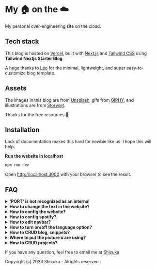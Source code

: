 # My 🏠 on the ☁️

My personal over-engineering site on the cloud.

## Tech stack

This blog is hosted on [Vercel](https://vercel.com/), built with [Next.js](https://nextjs.org/) and [Tailwind CSS](https://tailwindcss.com/) using **Tailwind Nextjs Starter Blog**.

A huge thanks to [Leo]([https://twitter.com/timlrxx](https://github.com/hta218)) for the minimal, lightweight, and super easy-to-customize blog template.

## Assets

The images in this blog are from [Unsplash](https://unsplash.com/), gifs from [GIPHY](https://giphy.com/), and illustrations are from [Storyset](https://storyset.com/).

Thanks for the free resources 🙏

## Installation
Lack of documentation makes this hard for newbie like us. I hope this will help.

**Run the website in localhost**
```bash
npm run dev
```

Open [http://localhost:3000](http://localhost:3000) with your browser to see the result.

## FAQ

<details>
<summary><b>'PORT' is not recognized as an internal</b></summary>
  
If you got this error, then
```
'PORT' is not recognized as an internal or external command, operable program or batch file.
```

Open package.json and add "set" in front of PORT
```
    "start": "set PORT=3434 next-remote-watch ./data",
```
</details>

<details>
<summary><b>How to change the text in the website?</b></summary>
<br>
Open **public\locales\en\common.json**, just look at whats inside, you will know what to do.
</br>
</details>

<details>
<summary><b>How to config the website?</b></summary>
<br>
Open **data\siteMetadata.ts**, just look at whats inside, you will know what to do.
</br>
</details>

<details>
<summary><b>How to config spotify?</b></summary>

Open [spotify dev](https://developer.spotify.com/dashboard)

1. Login

2. Click on ‘Create an app’.

3. Pick an ‘App name’ and ‘App description’ of your choice and mark the checkboxes.

4. After creation, you see your ‘Client Id’ and you can click on ‘Show client secret` to unhide your ’Client secret’. Click your app, that u have made
   ![image](https://github.com/Shizu-ka/shizuka-profile/assets/58659139/c30f4731-37ae-4783-8392-0b98d1a29b20)
   
6. Then click settings, Voila!
   ![image](https://github.com/Shizu-ka/shizuka-profile/assets/58659139/0324803d-a55e-4a6e-95b1-d0fc3325a8a8)

8. Use your ‘Client id’ and ‘Client secret’ to retrieve a token from the Spotify API.



**How to get spotify refresh token?**

1. Get your Spotify client_id and client_secret
2. Get your access code
   Visit the following URL after replacing $CLIENT_ID, $SCOPE, and $REDIRECT_URI with the information you noted in Step 1. Make sure the $REDIRECT_URI is URL encoded.

   ```
   https://accounts.spotify.com/authorize?response_type=code&client_id=$CLIENT_ID&scope=$SCOPE&redirect_uri=$REDIRECT_URI
   ```
   It will looks like this 
   ```
   https://accounts.spotify.com/authorize?response_type=code&client_id=$CLIENT_ID&scope=user-read-currently-playing&redirect_uri=https%3A%2F%2Fshizuka.my.id%2F
   ```

   **You need to convert your website to URL Format for REDIRECT_URI, you can use this tool**
   [convert](https://www.url-encode-decode.com/)
4. Get code from the redirect URL
I was redirected to the following URL because my redirect URI was set to https://shizuka.my.id. In place of $CODE there was a very long string of characters. Copy that string and note it down for use in Step 4.
```
https://shizuka.my.id/?code=$CODE
```
4. Get the refresh token
   Running the following CURL command will result in a JSON string that contains the refresh token, in addition to other useful data. Again, either replace or export the following variables in your shell $CILENT_ID, $CLIENT_SECRET, $CODE, and $REDIRECT_URI.

   ```
   curl -d client_id=$CLIENT_ID -d client_secret=$CLIENT_SECRET -d grant_type=authorization_code -d code=$CODE -d redirect_uri=$REDIRECT_URI https://accounts.spotify.com/api/token
   ```

   The result will be a JSON string similar to the following. Take the refresh_token and save that in a safe, private place. This token will last for a very long time and can be used to generate a fresh access_token whenever it is needed.
```
   {
    "access_token": "$ACCESS_TOKEN",
    "token_type": "Bearer",
    "expires_in": 3600,
    "refresh_token": "$REFRESH_TOKEN",
    "scope": "user-read-currently-playing"
    }
```
</details>

<details>
<summary><b>How to edit navbar?</b></summary>
<br>
Open **data\headerNavLinks.ts**, just look at whats inside, you will know what to do.
</br>
</details>

<details>
<summary><b>How to turn on/off the language option?</b></summary>
<br>
Open **components\Header.tsx** line 53, just look at whats inside, you will know what to do.
</br>
</details>

<details>
<summary><b>How to CRUD blog, snippets?</b></summary>
<br>
Open **data\en\blog** and **data\en\snippets** just look at whats inside, you will know what to do.
</br>
</details>

<details>
<summary><b>Where to put the picture u are using?</b></summary>
<br>
Just put in **public\static\images**
</br>
</details>

<details>
<summary><b>How to CRUD projects?</b></summary>
<br>
Open **data\en\projectsData.ts** line 53, just look at whats inside, you will know what to do. Same as gallery
</br>
</details>

If you have any question, feel free to email me at <a href="mailto:shizuka0@proton.me">Shizuka</a>

Copyright (c) 2023 Shizuka - Alrights reserved.

